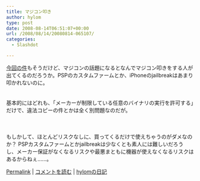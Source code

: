 ```yaml
---
title: マジコン叩き
author: hylom
type: post
date: 2008-08-14T06:51:07+00:00
url: /2008/08/14/20080814-065107/
categories:
  - Slashdot

---
```

 [今回の件][1]もそうだけど、マジコンの話題になるとなんでマジコン叩きをする人が出てくるのだろうか。PSPのカスタムファームとか、iPhoneのjailbreakはあまり叩かれないのに。  
</br>   
基本的にはどれも、「メーカーが制限している任意のバイナリの実行を許可する」だけで、違法コピーの件とかは全く別問題なのだが。</br>  
</br>   
もしかして、ほとんどリスクなしに、買ってくるだけで使えちゃうのがダメなのか？ PSPカスタムファームとかjailbreakは少なくとも素人には難しいだろうし、メーカー保証がなくなるリスクや最悪まともに機器が使えなくなるリスクはあるからねぇ……。</br> 

   [Permalink][2] |    [コメントを読む][3] |    [hylomの日記][4] 

</br>

 [1]: http://slashdot.jp/yro/article.pl?sid=08/08/14/0445240
 [2]: http://slashdot.jp/~hylom/journal/449161
 [3]: http://slashdot.jp/~hylom/journal/449161#acomments
 [4]: http://slashdot.jp/~hylom/journal/

